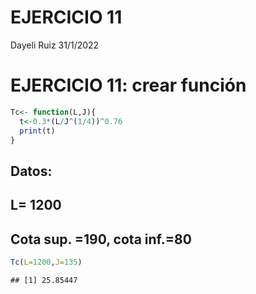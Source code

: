 EJERCICIO 11
================
Dayeli Ruiz
31/1/2022

# EJERCICIO 11: crear función

``` r
Tc<- function(L,J){
  t<-0.3*(L/J^(1/4))^0.76
  print(t)
}
```

## Datos:

## L= 1200

## Cota sup. =190, cota inf.=80

``` r
Tc(L=1200,J=135)
```

    ## [1] 25.85447
